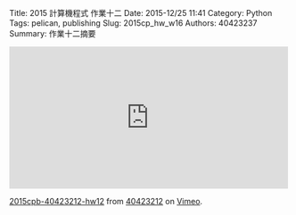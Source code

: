 Title: 2015 計算機程式 作業十二
Date: 2015-12/25 11:41
Category: Python
Tags: pelican, publishing
Slug: 2015cp_hw_w16
Authors: 40423237
Summary: 作業十二摘要
<iframe src="https://player.vimeo.com/video/151136933" width="500" height="256" frameborder="0" webkitallowfullscreen mozallowfullscreen allowfullscreen></iframe> <p><a href="https://vimeo.com/151136933">2015cpb-40423212-hw12</a> from <a href="https://vimeo.com/user45523667">40423212</a> on <a href="https://vimeo.com">Vimeo</a>.</p>